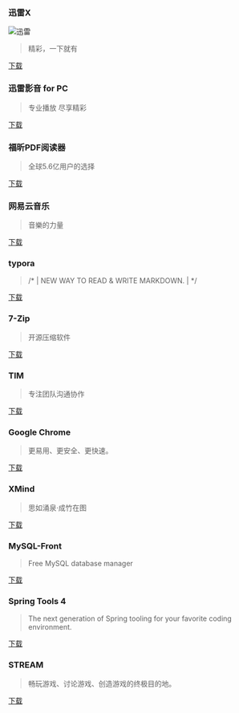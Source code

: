 ### 迅雷X

![迅雷](https://images.cnblogs.com/cnblogs_com/occlive/1876664/o_201105092837xunlei.png)


> 精彩，一下就有

[下载][xunlei]



### 迅雷影音 for PC

> 专业播放 尽享精彩

[下载][xunleivideo]



### 福昕PDF阅读器

> 全球5.6亿用户的选择

[下载][pdf]



### 网易云音乐

> 音樂的力量

[下载][music]



### typora

> /* | NEW WAY TO READ & WRITE MARKDOWN. |  */

[下载][typora]



### 7-Zip

> 开源压缩软件

[下载][7zip]



### TIM

> 专注团队沟通协作

[下载][tim]



### Google Chrome

> 更易用、更安全、更快速。

[下载][chrome]



### XMind

> 思如涌泉·成竹在图

[下载][xmind]



### MySQL-Front

> Free MySQL database manager

[下载][mysql]



### Spring Tools 4

> The next generation of Spring tooling for your favorite coding environment.

[下载][sts]



### STREAM

> 畅玩游戏、讨论游戏、创造游戏的终极目的地。

[下载][stream]





[xunlei]:https://www.xunlei.com/
[xunleivideo]:http://video.xunlei.com/pc.html
[pdf]:https://www.foxitsoftware.cn/
[music]:https://music.163.com/#/download
[typora]:https://typora.io/
[7zip]:https://sparanoid.com/lab/7z/
[tim]:https://office.qq.com/download.html
[chrome]:https://www.google.cn/intl/zh-CN/chrome/
[xmind]:https://www.xmind.cn/
[mysql]:https://mysql-front.en.softonic.com/?ex=CORE-117.5
[sts]:https://spring.io/tools

[stream]:https://store.steampowered.com/about/
